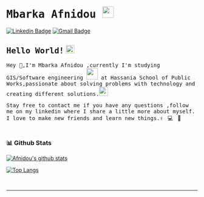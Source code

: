 # <samp>Mbarka Afnidou </samp><img src="https://github.com/Afnidou/AfnidouMbarka/blob/main/assets/afnidou.gif" width="30px">

[![Linkedin Badge](https://img.shields.io/badge/LinkedIn-%230077B5.svg?&style=flat-square&logo=linkedin&logoColor=white&color=071A2C&link=https://www.linkedin.com/in/mupezzuol/)](https://www.linkedin.com/in/m-barka-afnidou/)   [![Gmail Badge](https://img.shields.io/badge/Gmail-%231877F2.svg?&style=flat-square&logo=gmail&logoColor=white&color=071A2C&link=mailto:murillo.pezzuol@gmail.com)](hananfd172@gmail.com)

## <samp>Hello World!</samp> <img src="AfnidouMbark/assets/earth.gif" width="22px">

<samp>Hey 👋,I'm Mbarka Afnidou ,currently I'm studying GIS/Software engineering <img src="AfnidouMbark/assets/developer.gif" width="30px"> at Hassania School of Public Works,passionate about solving problems with technology and creating different solutions.</samp><img src="https://media.giphy.com/media/WUlplcMpOCEmTGBtBW/giphy.gif" width="24">

<samp>Stay free to contact me if you have any questions ,follow me on my linkedin where I share a little more about myself. I love to make new friends and learn new things.✌</samp> &nbsp; 💻 &nbsp; 🚀
<br>
<br>
### 📊 Github Stats
<a href='https://github.com/rahul-jha98/github-stats-transparent'>
  
[![Afnidou's github stats](https://github-readme-stats.vercel.app/api?username=Afnidou&count_private=true&show_icons=true&hide_rank=false)](https://github.com/anuraghazra/github-readme-stats)


[![Top Langs](https://github-readme-stats.vercel.app/api/top-langs/?username=Afnidou)](https://github.com/anuraghazra/github-readme-stats)

  


</a>

<br>

---

